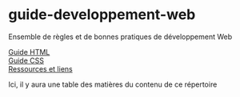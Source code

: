 # guide-developpement-web
Ensemble de règles et de bonnes pratiques de développement Web

[Guide HTML](guide-html.md)  
[Guide CSS](guide-css.md)  
[Ressources et liens](ressources-et-liens.md)  

Ici, il y aura une table des matières du contenu de ce répertoire
